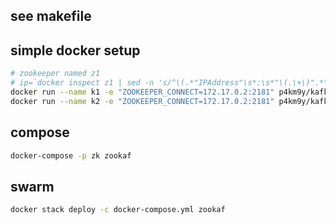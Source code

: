 ## see makefile

## simple docker setup
```bash
# zookeeper named z1
# ip=`docker inspect z1 | sed -n 's/^\(.*"IPAddress"\s*:\s*"\(.\+\)".*\)$/\2/p' | uniq`
docker run --name k1 -e "ZOOKEEPER_CONNECT=172.17.0.2:2181" p4km9y/kafka
docker run --name k2 -e "ZOOKEEPER_CONNECT=172.17.0.2:2181" p4km9y/kafka
```

## compose
```bash
docker-compose -p zk zookaf
```

## swarm
```bash
docker stack deploy -c docker-compose.yml zookaf
```
